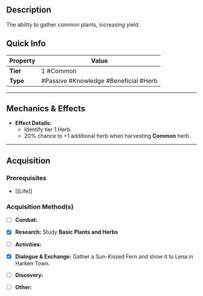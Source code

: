 ## Description
 The ability to gather common plants, increasing yield.

## Quick Info
| Property | Value                                  |
| -------- | -------------------------------------- |
| **Tier** | 1 #Common                              |
| **Type** | #Passive #Knowledge #Beneficial #Herb  |

---

## Mechanics & Effects
- **Effect Details:**
    - Identify tier 1 Herb.
    - 20% chance to +1 additional herb when harvesting **Common** herb.

---

## Acquisition
### Prerequisites
- [[Life]]

### Acquisition Method(s)
- [ ] **Combat:** 
- [x] **Research:** Study **Basic Plants and Herbs**
- [ ] **Activities:** 
- [x] **Dialogue & Exchange:** Gather a Sun-Kissed Fern and show it to Lena in Harken Town.
- [ ] **Discovery:** 
- [ ] **Other:** 

